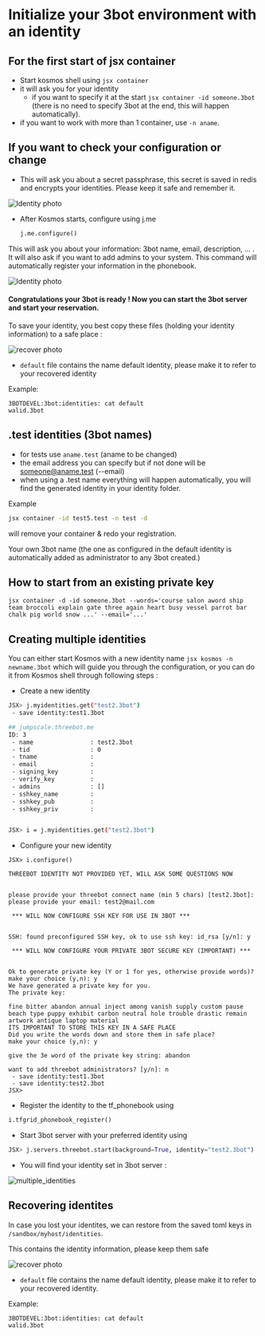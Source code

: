 # Initialize your 3bot environment with an identity

## For the first start of jsx container

- Start kosmos shell using ```jsx container```
- it will ask you for your identity
    - if you want to specify it at the start ```jsx container -id someone.3bot``` (there is no need to specify 3bot at the end, this will happen automatically).
- if you want to work with more than 1 container, use ```-n aname```.


## If you want to check your configuration or change

- This will ask you about a secret passphrase, this secret is saved in redis and encrypts your identities.
Please keep it safe and remember it.

 ![Identity photo](identity1.png)

- After Kosmos starts, configure using j.me
    
    ```python
    j.me.configure()
    ```

This will ask you about your information: 3bot name, email, description, ... . It will also ask if you want to add admins to your system.
This command will automatically register your information in the phonebook.

 ![Identity photo](identity.png)

#### Congratulations your 3bot is ready ! Now you can start the 3bot server and start your reservation.

To save your identity, you best copy these files (holding your identity information) to a safe place : 

 ![recover photo](identity2.png)

- `default` file contains the name default identity, please make it to refer to your recovered identity

Example:

```
3BOTDEVEL:3bot:identities: cat default
walid.3bot
```

## .test identities (3bot names)

- for tests use ```aname.test```  (aname to be changed)
- the email address you can specify but if not done will be someone@aname.test (--email)
- when using a .test name everything will happen automatically, you will find the generated identity in your identity folder.

Example

```bash
jsx container -id test5.test -n test -d
```

will remove your container & redo your registration. 

Your own 3bot name (the one as configured in the default identity is automatically added as administrator to any 3bot created.)
 
## How to start from an existing private key

```
jsx container -d -id someone.3bot --words='course salon aword ship team broccoli explain gate three again heart busy vessel parrot bar chalk pig world snow ...' --email='...'
```

## Creating multiple identities

You can either start Kosmos with a new identity name ```jsx kosmos -n newname.3bot``` which will guide you through the configuration, or you can do it from Kosmos shell through following steps :

- Create a new identity

```bash
JSX> j.myidentities.get("test2.3bot")
 - save identity:test1.3bot

## jumpscale.threebot.me
ID: 3
 - name                : test2.3bot
 - tid                 : 0
 - tname               :
 - email               :
 - signing_key         :
 - verify_key          :
 - admins              : []
 - sshkey_name         :
 - sshkey_pub          :
 - sshkey_priv         :


JSX> i = j.myidentities.get("test2.3bot")
```
- Configure your new identity
```
JSX> i.configure()

THREEBOT IDENTITY NOT PROVIDED YET, WILL ASK SOME QUESTIONS NOW


please provide your threebot connect name (min 5 chars) [test2.3bot]:
please provide your email: test2@mail.com

 *** WILL NOW CONFIGURE SSH KEY FOR USE IN 3BOT ***


SSH: found preconfigured SSH key, ok to use ssh key: id_rsa [y/n]: y

 *** WILL NOW CONFIGURE YOUR PRIVATE 3BOT SECURE KEY (IMPORTANT) ***


Ok to generate private key (Y or 1 for yes, otherwise provide words)?
make your choice (y,n): y
We have generated a private key for you.
The private key:

fine bitter abandon annual inject among vanish supply custom pause beach type puppy exhibit carbon neutral hole trouble drastic remain artwork antique laptop material
ITS IMPORTANT TO STORE THIS KEY IN A SAFE PLACE
Did you write the words down and store them in safe place?
make your choice (y,n): y

give the 3e word of the private key string: abandon

want to add threebot administrators? [y/n]: n
 - save identity:test1.3bot
 - save identity:test2.3bot
JSX>
```
- Register the identity to the tf_phonebook using
```python
i.tfgrid_phonebook_register()
```

- Start 3bot server with your preferred identity using
```python
JSX> j.servers.threebot.start(background=True, identity="test2.3bot")
```

- You will find your identity set in 3bot server :

![multiple_identities](identity4.jpg)


## Recovering identites

In case you lost your identites, we can restore from the saved toml keys in `/sandbox/myhost/identities`.

This contains the identity information, please keep them safe

 ![recover photo](identity2.png)

- `default` file contains the name default identity, please make it to refer to your recovered identity.

Example:

```
3BOTDEVEL:3bot:identities: cat default
walid.3bot


